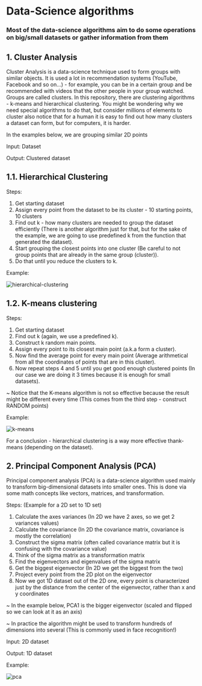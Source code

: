 # Data-Science algorithms

### Most of the data-science algorithms aim to do some operations on big/small datasets or gather information from them

## 1. Cluster Analysis

Cluster Analysis is a data-science technique used to form groups with similar objects. It is used a lot in recommendation systems (YouTube, Facebook and so on...) -
for example, you can be in a certain group and be recommended with videos that the other people in your group watched. Groups are called clusters.
In this repository, there are clustering algorithms - k-means and hierarchical clustering. You might be wondering why we need special algorithms to do that, but
consider millions of elements to cluster also notice that for a human it is easy to find out how many clusters a dataset can form, but for computers, it is harder.

In the examples below, we are grouping similar 2D points

Input: Dataset

Output: Clustered dataset


##  1.1.  Hierarchical Clustering

Steps:
1. Get starting dataset
2. Assign every point from the dataset to be its cluster - 10 starting points, 10 clusters
3. Find out k - how many clusters are needed to group the dataset efficiently (There is another algorithm just for that, but for the sake of the example, we are going to use predefined k from the function that generated the dataset).
4. Start grouping the closest points into one cluster (Be careful to not group points that are already in the same group (cluster)).
5. Do that until you reduce the clusters to k.

Example:

![hierarchical-clustering](../resources/images/hierarchial_clustering.png)

##  1.2. K-means clustering

Steps:
1. Get starting dataset
2. Find out k (again, we use a predefined k).
3. Construct k random main points.
4. Assign every point to its closest main point (a.k.a form a cluster).
5. Now find the average point for every main point (Average arithmetical from all the coordinates of points that are in this cluster).
6. Now repeat steps 4 and 5 until you get good enough clustered points (In our case we are doing it 3 times because it is enough for small datasets).

~ Notice that the K-means algorithm is not so effective because the result might be different every time (This comes from the third step - construct RANDOM points)

Example:

![k-means](../resources/images/k-means.png)

For a conclusion - hierarchical clustering is a way more effective thank-means (depending on the dataset).

## 2. Principal Component Analysis (PCA)

Principal component analysis (PCA) is a data-science algorithm used mainly to transform big-dimensional datasets into smaller ones.
This is done via some math concepts like vectors, matrices, and transformation.

Steps:
(Example for a 2D set to 1D set)
1. Calculate the axes variances (In 2D we have 2 axes, so we get 2 variances values)
2. Calculate the covariance (In 2D the covariance matrix, covariance is mostly the correlation)
3. Construct the sigma matrix (often called covariance matrix but it is confusing with the covariance value)
4. Think of the sigma matrix as a transformation matrix
5. Find the eigenvectors and eigenvalues of the sigma matrix
6. Get the biggest eigenvector (In 2D we get the biggest from the two)
7. Project every point from the 2D plot on the eigenvector
8. Now we got 1D dataset out of the 2D one, every point is characterized just by the distance from the center of the eigenvector, rather than x and y coordinates

~ In the example below, PCA1 is the bigger eigenvector (scaled and flipped so we can look at it as an axis)

~ In practice the algorithm might be used to transform hundreds of dimensions into several (This is commonly used in face recognition!)

Input: 2D dataset

Output: 1D dataset

Example:

![pca](../resources/images/pca.png)


